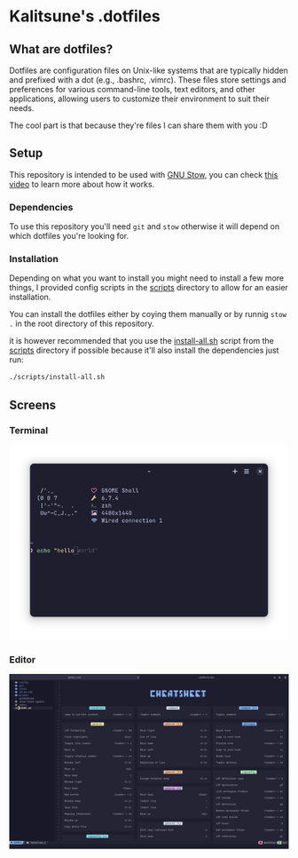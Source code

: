 # Kalitsune's .dotfiles

## What are dotfiles?
Dotfiles are configuration files on Unix-like systems that are typically hidden and prefixed with a dot (e.g., .bashrc, .vimrc). These files store settings and preferences for various command-line tools, text editors, and other applications, allowing users to customize their environment to suit their needs.

The cool part is that because they're files I can share them with you :D


## Setup
This repository is intended to be used with [GNU Stow](https://www.gnu.org/software/stow/), you can check [this video](https://www.youtube.com/watch?v=y6XCebnB9gs) to learn more about how it works.

### Dependencies
To use this repository you'll need `git` and `stow` otherwise it will depend on which dotfiles you're looking for.

### Installation
Depending on what you want to install you might need to install a few more things,
I provided config scripts in the [scripts](./scripts/) directory to allow for an easier installation.

You can install the dotfiles either by coying them manually or by runnig `stow .` in the root directory of this repository.

it is however recommended that you use the [install-all.sh](./scripts/install-all.sh) script from the [scripts](./scripts/) directory if possible because it'll also install the dependencies
just run:
```sh
./scripts/install-all.sh
```
## Screens
### Terminal
![Zsh with Oh My Zsh](./assets/terminal/Zsh.png)
### Editor
![neovim with NvChad a feature-rich vim configuration](./assets/terminal/NvChad.png)

